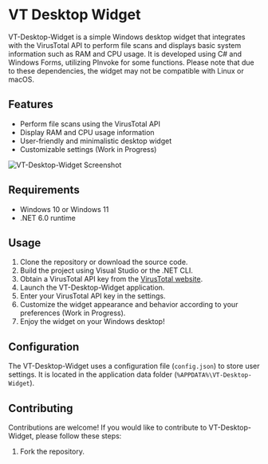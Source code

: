 # VT Desktop Widget

VT-Desktop-Widget is a simple Windows desktop widget that integrates with the VirusTotal API to perform file scans and displays basic system information such as RAM and CPU usage. It is developed using C# and Windows Forms, utilizing PInvoke for some functions. Please note that due to these dependencies, the widget may not be compatible with Linux or macOS.

## Features

- Perform file scans using the VirusTotal API
- Display RAM and CPU usage information
- User-friendly and minimalistic desktop widget
- Customizable settings (Work in Progress)

![VT-Desktop-Widget Screenshot](https://github.com/AlexRasch/VT-Desktop-Widget/assets/46262688/3d4b4bf7-1168-4218-b099-3d6ca0d88b57)

## Requirements

- Windows 10 or Windows 11
- .NET 6.0 runtime

## Usage

1. Clone the repository or download the source code.
2. Build the project using Visual Studio or the .NET CLI.
3. Obtain a VirusTotal API key from the [VirusTotal website](https://www.virustotal.com).
4. Launch the VT-Desktop-Widget application.
5. Enter your VirusTotal API key in the settings.
6. Customize the widget appearance and behavior according to your preferences (Work in Progress).
7. Enjoy the widget on your Windows desktop!

## Configuration

The VT-Desktop-Widget uses a configuration file (`config.json`) to store user settings. It is located in the application data folder (`%APPDATA%\VT-Desktop-Widget`).

## Contributing

Contributions are welcome! If you would like to contribute to VT-Desktop-Widget, please follow these steps:

1. Fork the repository.
